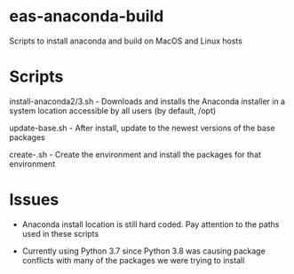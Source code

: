 # eas-anaconda-build

Scripts to install anaconda and build on MacOS and Linux hosts

# Scripts

install-anaconda2/3.sh - Downloads and installs the Anaconda installer in a system location accessible
by all users (by default, /opt)

update-base.sh - After install, update to the newest versions of the base packages

create-<env>.sh - Create the environment and install the packages for that environment

# Issues

* Anaconda install location is still hard coded.  Pay attention to the paths used in these scripts

* Currently using Python 3.7 since Python 3.8 was causing package conflicts with many of the packages we were trying to install
